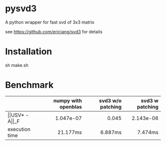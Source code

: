 # pysvd3
A python wrapper for fast svd of 3x3 matrix

see https://github.com/ericjang/svd3 for details

# Installation
sh make.sh

# Benchmark
|                     | numpy with openblas | svd3 w/o patching |  svd3 w patching |
| --------------------|--------------------:|------------------:|-----------------:|
| \|\|USV* - A\|\|\_F | 1.047e-07           | 0.045             | 2.143e-06        |
| execution time      | 21.177ms            | 6.887ms           | 7.474ms          |
